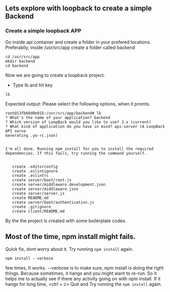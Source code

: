 ## Lets explore with loopback to create a simple Backend

### Create a simple loopback APP
Go inside api container and create a folder in your prefered locations.
Preferablly, inside /usr/src/app create a folder called backend

```
cd /usr/src/app
mkdir backend
cd backend
```

Now we are going to create a loopback project.
- Type lb and hit <enter> key
```
lb 
```

Expected output: Please select the following options, when it promts.
```
root@13fb60d0e015:/usr/src/app/backend# lb
? What's the name of your application? backend
? Which version of LoopBack would you like to use? 3.x (current)
? What kind of application do you have in mind? api-server (A LoopBack API serve
Generating .yo-rc.json)


I'm all done. Running npm install for you to install the required dependencies. If this fails, try running the command yourself.


   create .editorconfig
   create .eslintignore
   create .eslintrc
   create server/boot/root.js
   create server/middleware.development.json
   create server/middleware.json
   create server/server.js
   create README.md
   create server/boot/authentication.js
   create .gitignore
   create client/README.md
```

By the the project is created with some boilerplate codes.

## Most of the time, npm install might fails.
Quick fix, dont worry about it. Try running `npm install` again.
```
npm install --verbose
```
few times, It works.
--verbose is to make sure, npm install is doing the right things. Because sometimes, it hangs and you might want to re-run.
So it helps me to actually see if there any activity going on with npm install. 
If it hangs for long time, <ctrl + c> Quit and Try running the `npm install` again.

